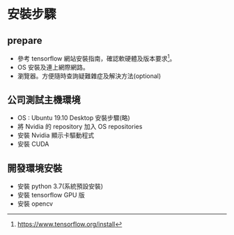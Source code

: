 # 安裝步驟

## prepare
* 參考 tensorflow 網站安裝指南，確認軟硬體及版本要求[^ memo1]。
* OS 安裝及連上網際網路。
* 瀏覽器。方便隨時查詢疑難雜症及解決方法(optional)

## 公司測試主機環境
* OS : Ubuntu 19.10 Desktop 安裝步驟(略)
* 將 Nvidia 的 repository 加入 OS repositories
* 安裝 Nvidia 顯示卡驅動程式
* 安裝 CUDA

## 開發環境安裝
* 安裝 python 3.7(系統預設安裝)
* 安裝 tensorflow GPU 版
* 安裝 opencv

[^memo1]: https://www.tensorflow.org/install 
